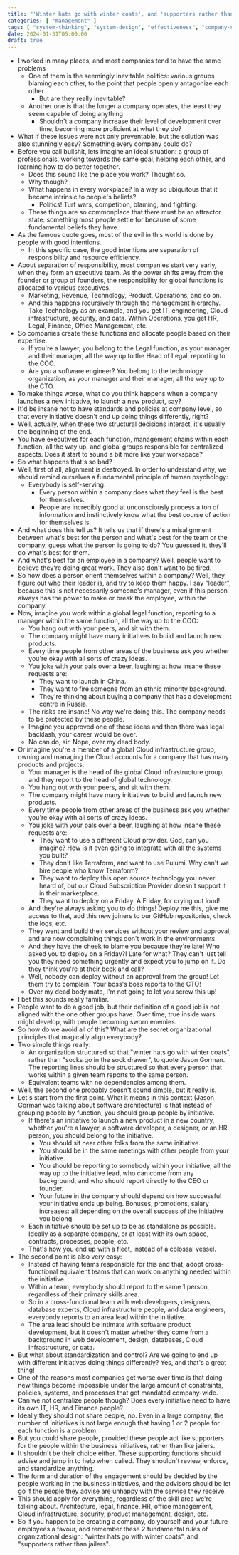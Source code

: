 ```yaml
---
title: "'Winter hats go with winter coats', and 'supporters rather than jailers'."
categories: [ "management" ]
tags: [ "system-thinking", "system-design", "effectiveness", "company-structure", "management" ]
date: 2024-01-31T05:00:00
draft: true
---
```


- I worked in many places, and most companies tend to have the same problems
    - One of them is the seemingly inevitable politics: various groups blaming each other, to the point that people openly antagonize each other
        - But are they really inevitable?
    - Another one is that the longer a company operates, the least they seem capable of doing anything
        - Shouldn't a company increase their level of development over time, becoming more proficient at what they do?
- What if these issues were not only preventable, but the solution was also stunningly easy? Something every company could do?
- Before you call bullshit, lets imagine an ideal situation: a group of professionals, working towards the same goal, helping each other, and learning how to do better together.
    - Does this sound like the place you work? Thought so.
    - Why though?
    - What happens in every workplace? In a way so ubiquitous that it became intrinsic to people's beliefs?
        - Politics! Turf wars, competition, blaming, and fighting.
    - These things are so commonplace that there must be an attractor state: something most people settle for because of some fundamental beliefs they have.
- As the famous quote goes, most of the evil in this world is done by people with good intentions.
    - In this specific case, the good intentions are separation of responsibility and resource efficiency.
- About separation of responsibility, most companies start very early, when they form an executive team. As the power shifts away from the founder or group of founders, the responsibility for global functions is allocated to various executives.
    - Marketing, Revenue, Technology, Product, Operations, and so on.
    - And this happens recursively through the management hierarchy. Take Technology as an example, and you get IT, engineering, Cloud infrastructure, security, and data. Within Operations, you get HR, Legal, Finance, Office Management, etc.
- So companies create these functions and allocate people based on their expertise.
    - If you're a lawyer, you belong to the Legal function, as your manager and their manager, all the way up to the Head of Legal, reporting to the COO.
    - Are you a software engineer? You belong to the technology organization, as your manager and their manager, all the way up to the CTO.
- To make things worse, what do you think happens when a company launches a new initiative, to launch a new product, say?
- It'd be insane not to have standards and policies at company level, so that every initiative doesn't end up doing things differently, right?
- Well, actually, when these two structural decisions interact, it's usually the beginning of the end.
- You have executives for each function, management chains within each function, all the way up, and global groups responsible for centralized aspects. Does it start to sound a bit more like your workspace?
- So what happens that's so bad?
- Well, first of all, alignment is destroyed. In order to understand why, we should remind ourselves a fundamental principle of human psychology:
    - Everybody is self-serving.
        - Every person within a company does what they feel is the best for themselves.
        - People are incredibly good at unconsciously process a ton of information and instinctively know what the best course of action for themselves is.
- And what does this tell us? It tells us that if there's a misalignment between what's best for the person and what's best for the team or the company, guess what the person is going to do? You guessed it, they'll do what's best for them.
- And what's best for an employee in a company? Well, people want to believe they're doing great work. They also don't want to be fired.
- So how does a person orient themselves within a company? Well, they figure out who their leader is, and try to keep them happy. I say "leader", because this is not necessarily someone's manager, even if this person always has the power to make or break the employee, within the company.
- Now, imagine you work within a global legal function, reporting to a manager within the same function, all the way up to the COO:
    - You hang out with your peers, and sit with them.
    - The company might have many initiatives to build and launch new products.
    - Every time people from other areas of the business ask you whether you're okay with all sorts of crazy ideas.
    - You joke with your pals over a beer, laughing at how insane these requests are:
        - They want to launch in China.
        - They want to fire someone from an ethnic minority background.
        - They're thinking about buying a company that has a development centre in Russia.
    - The risks are insane! No way we're doing this. The company needs to be protected by these people.
    - Imagine you approved one of these ideas and then there was legal backlash, your career would be over.
    - No can do, sir. Nope, over my dead body.
- Or imagine you're a member of a global Cloud infrastructure group, owning and managing the Cloud accounts for a company that has many products and projects:
    - Your manager is the head of the global Cloud infrastructure group, and they report to the head of global technology.
    - You hang out with your peers, and sit with them.
    - The company might have many initiatives to build and launch new products.
    - Every time people from other areas of the business ask you whether you're okay with all sorts of crazy ideas.
    - You joke with your pals over a beer, laughing at how insane these requests are:
        - They want to use a different Cloud provider. God, can you imagine? How is it even going to integrate with all the systems you built?
        - They don't like Terraform, and want to use Pulumi. Why can't we hire people who know Terraform?
        - They want to deploy this open source technology you never heard of, but our Cloud Subscription Provider doesn't support it in their marketplace.
        - They want to deploy on a Friday. A Friday, for crying out loud!
    - And they're always asking you to do things! Deploy me this, give me access to that, add this new joiners to our GitHub repositories, check the logs, etc.
    - They went and build their services without your review and approval, and are now complaining things don't work in the environments.
    - And they have the cheek to blame you because they're late! Who asked you to deploy on a Friday?! Late for what? They can't just tell you they need something urgently and expect you to jump on it. Do they think you're at their beck and call?
    - Well, nobody can deploy without an approval from the group! Let them try to complain! Your boss's boss reports to the CTO!
    - Over my dead body mate, I'm not going to let you screw this up!
- I bet this sounds really familiar.
- People want to do a good job, but their definition of a good job is not aligned with the one other groups have. Over time, true inside wars might develop, with people becoming sworn enemies.
- So how do we avoid all of this? What are the secret organizational principles that magically align everybody?
- Two simple things really:
    - An organization structured so that "winter hats go with winter coats", rather than "socks go in the sock drawer", to quote Jason Gorman. The reporting lines should be structured so that every person that works within a given team reports to the same person.
    - Equivalent teams with no dependencies among them.
- Well, the second one probably doesn't sound simple, but it really is.
- Let's start from the first point. What it means in this context (Jason Gorman was talking about software architecture) is that instead of grouping people by function, you should group people by initiative.
    - If there's an initiative to launch a new product in a new country, whether you're a lawyer, a software developer, a designer, or an HR person, you should belong to the initiative.
        - You should sit near other folks from the same initiative.
        - You should be in the same meetings with other people from your initiative.
        - You should be reporting to somebody within your initiative, all the way up to the initiative lead, who can come from any background, and who should report directly to the CEO or founder.
        - Your future in the company should depend on how successful your initiative ends up being. Bonuses, promotions, salary increases: all depending on the overall success of the initiative you belong.
    - Each initiative should be set up to be as standalone as possible. Ideally as a separate company, or at least with its own space, contracts, processes, people, etc.
    - That's how you end up with a fleet, instead of a colossal vessel.
- The second point is also very easy:
    - Instead of having teams responsible for this and that, adopt cross-functional equivalent teams that can work on anything needed within the initiative.
    - Within a team, everybody should report to the same 1 person, regardless of their primary skills area.
    - So in a cross-functional team with web developers, designers, database experts, Cloud infrastructure people, and data engineers, everybody reports to an area lead within the initiative.
    - The area lead should be intimate with software product development, but it doesn't matter whether they come from a background in web development, design, databases, Cloud infrastructure, or data.
- But what about standardization and control? Are we going to end up with different initiatives doing things differently? Yes, and that's a great thing!
- One of the reasons most companies get worse over time is that doing new things become impossible under the large amount of constraints, policies, systems, and processes that get mandated company-wide.
- Can we not centralize people though? Does every initiative need to have its own IT, HR, and Finance people?
- Ideally they should not share people, no. Even in a large company, the number of initiatives is not large enough that having 1 or 2 people for each function is a problem.
- But you could share people, provided these people act like supporters for the people within the business initiatives, rather than like jailers.
- It shouldn't be their choice either. These supporting functions should advise and jump in to help when called. They shouldn't review, enforce, and standardize anything.
- The form and duration of the engagement should be decided by the people working in the business initiatives, and the advisors should be let go if the people they advise are unhappy with the service they receive.
- This should apply for everything, regardless of the skill area we're talking about. Architecture, legal, finance, HR, office management, Cloud infrastructure, security, product management, design, etc.
- So if you happen to be creating a company, do yourself and your future employees a favour, and remember these 2 fundamental rules of organizational design: "winter hats go with winter coats", and "supporters rather than jailers".